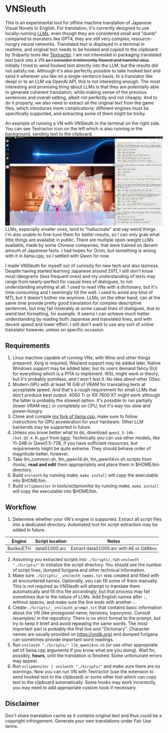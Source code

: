 # VNSleuth
This is an experimental tool for offline machine translation of Japanese Visual Novels to English. For translation, it's currently designed to use locally-running [LLMs](https://en.wikipedia.org/wiki/Large_language_model), even though they are considered small and "dumb" compared to monsters like GPT4, they are still very complex, resource-hungry neural networks. Translated text is displayed in a terminal in realtime, and original text needs to be hooked and copied to the clipboard by 3rdparty tools like [Textractor](https://github.com/Artikash/Textractor). I am not interested in packaging translated text back into a VN ~~as I consider it inherently flawed and harmful idea~~. Initially I tried to send hooked text directly into the LLM, but the results did not satisfy me. Although it's also perfectly possible to take hooked text and send it wherever you like on a single-sentence basis, to a translator like deepl or to an LLM via OpenAI API, this is not interesting enough. The most interesting and promising thing about LLMs is that they are potentially able to generate coherent translation, while making sense of the previous sentences and overall setting, albeit not perfectly and not cheaply. And to do it properly, we also need to extract all the original text from the game files, which introduces more complications: different engines must be specifically supported, and extracting some of them might be tricky.

An example of running a VN with VNSleuth in the terminal on the right side. You can see Textractor icon on the left which is also running in the background, sending text to the clipboard.
![Screenshot of the 'Nekotsuku Sakura' with VNSleuth displaying some translation in the terminal.](/examples/screenshot1.png)
LLMs, especially smaller ones, tend to "hallucinate" and say weird things. I'm also unable to fine-tune them for better results, so I can only grab what little things are available in public. There are multiple open-weight LLMs available, made by some Chinese companies, that were trained on decent amount of Japanese texts. I had hopes for Orion, but something is wrong with it in llama.cpp, so I settled with Qwen for now.

I made VNSleuth for myself out of curiosity for new tech and also laziness. Despite having started learning Japanese around 2011, I still don't know most ideograms (less frequent ones) and my understanding of texts may range from nearly-perfect for casual lines of dialogues, to not understanding anything at all. I used to read VNs with a dictionary, but it's time-consuming and I seemingly hit the wall. I used to avoid any kind of MTL but it doesn't bother me anymore. LLMs, on the other hand, can at the same time provide pretty good translation for complex descriptive sentences, but may fail miserably at some casual lines of dialogues, due to weird text formatting, for example. It seems I can achieve much better understanding by reading both Japanese and translated lines, and with decent speed and lower effort. I still don't want to use any sort of online translator however, unless on specific occasion.

## Requirements
1. Linux machine capable of running VNs, with Wine and other things prepared. Xorg is required, Wayland support may be added later. Native Windows support may be added later, but its users demand fancy GUI for everything which is a PITA to implement. WSL might work in theory, but it's probably pointless, and I won't test it. No idea about other OSes.
1. Modern GPU with at least 16 GiB of VRAM for translating texts at acceptable speed. And that's a rough requirement for small LLMs that don't produce best output. 4060 Ti or RX 7600 XT might work although the latter is probably the slowest option. It's possible to run partially (lower VRAM req.) or completely on CPU, but it's way too slow and power-hungry.
1. Clone and compile [my fork of llama.cpp](https://github.com/Nekotekina/llama.cpp), make sure to follow instructions for GPU acceleration for your hardware. Other LLM backends may be supported in future.
1. Unless you know better what to do, download `qwen1_5-14b-chat.Q5_K_M.gguf` from [here](https://huggingface.co/Nekotekina/Qwen1.5-14B-Chat-GGUF-F32/tree/main). Technically you can use other models, like Yi-34B or Qwen1.5-72B, if you have sufficient resources, but requirements might be quite extreme. They should behave order of magnitude better, however.
1. Take llm_common.sh, llm_qwen14.sh, llm_qwen14vn.sh scripts from /tools/, **read and edit** them appropriately and place them in $HOME/bin directory.
1. Build `vnsleuth` by running make, `make install` will copy the executable into $HOME/bin.
1. Build `xclipmonitor` in tools/xclipmonitor by running make, `make install` will copy the executable into $HOME/bin.

## Workflow
1. Determine whether your VN's engine is supported. Extract all script files into a dedicated directory. Automated tool for script extraction may be added in future.

| Engine | Script location | Notes |
|:-------:|:-------:|:-------:|
| Buriko/ETH | data01000.arc | Extract data01000.arc with AE or GARbro |

2. Assuming you extracted scripts into `./Scripts/`, run `vnsleuth "./Scripts/"` to initialize the script directory. You should see the number of script lines, dumped furigana and other technical information.
2. Make sure `./Scripts/__vnsleuth_names.txt` was created and filled with all encountered names. Optionally, you can fill some of them manually. This is not required as VNSleuth will attempt to translate them automatically and fill this file accordingly, but that process may fail sometimes due to the nature of LLMs. Add English names after `:`, without spaces, and make sure the line ends with another `:`.
2. Create `./Scripts/__vnsleuth_prompt.txt` that contains basic information about the VN (like protagonist name, heroines, toponyms). Consult /examples/ in the repository. There is no strict format to the prompt, but try to keep it brief and avoid repeating the same words. The most important part is probably the first line and "Dictionary". Character names are usually provided on https://vndb.org/ and dumped furigana can sometimes provide important word readings.
2. Run `vnsleuth "./Scripts/" llm_qwen14vn.sh` (or use other appropriate set of llama.cpp arguments if you know what are you doing). Wait for, possibly, **hours**, until the translation is finished. Some unfortunate errors may appear.
2. Run `xclipmonitor | vnsleuth "./Scripts/"` and make sure there are no warnings. Now you can run VN with Textractor (use the extension to send hooked text to the clipboard) or some other tool which can copy text to the clipboard automatically. Some hooks may work incorrectly, you may need to add appropriate custom hook if necessary.

## Disclaimer
Don't share translation cache as it contains original text and thus could be a copyright infringement. Generate your own translations under Fair Use terms.
